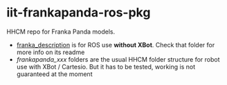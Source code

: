 # iit-frankapanda-ros-pkg

HHCM repo for Franka Panda models. 
- [franka_description](https://github.com/ADVRHumanoids/iit-frankapanda-ros-pkg/tree/master/franka_description) is for ROS use **without XBot**. Check that folder for more info on its readme
- *frankapanda_xxx* folders are the usual HHCM folder structure for robot use with XBot / Cartesio. But it has to be tested, working is not guaranteed at the moment